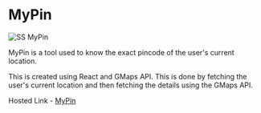 # MyPin
![SS MyPin](https://github.com/aditramdas/MyPin/assets/68638084/4db0e938-95ac-4d8c-b244-ca77da43d42b)



MyPin is a tool used to know the exact pincode of the user's current location. 

This is created using React and GMaps API. This is done by fetching the user's current location and then fetching the details using the GMaps API. 

Hosted Link - [MyPin](https://my-pin.vercel.app/)
